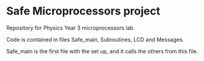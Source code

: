# Safe Microprocessors project
Repository for Physics Year 3 microprocessors lab

Code is contained in files Safe_main, Subroutines, LCD and Messages. 

Safe_main is the first file with the set up, and it calls the others from this file. 
